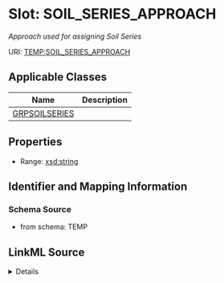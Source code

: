 # Slot: SOIL_SERIES_APPROACH
_Approach used for assigning Soil Series_


URI: [TEMP:SOIL_SERIES_APPROACH](https://example.org/TEMP/SOIL_SERIES_APPROACH)



<!-- no inheritance hierarchy -->




## Applicable Classes

| Name | Description |
| --- | --- |
[GRPSOILSERIES](GRPSOILSERIES.md) | 






## Properties

* Range: [xsd:string](xsd:string)







## Identifier and Mapping Information







### Schema Source


* from schema: TEMP




## LinkML Source

<details>
```yaml
name: SOIL_SERIES_APPROACH
description: Approach used for assigning Soil Series
from_schema: TEMP
rank: 1000
alias: SOIL_SERIES_APPROACH
domain_of:
- GRP_SOIL_SERIES
range: string

```
</details>